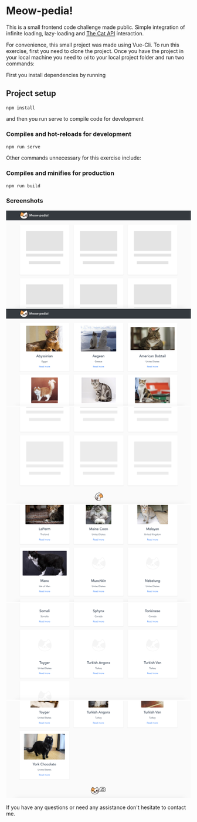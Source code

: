 # Meow-pedia!
This is a small frontend code challenge made public. Simple integration of infinite loading, lazy-loading and [The Cat API](https://thecatapi.com/) interaction.

For convenience, this small project was made using Vue-Cli. To run this exercise, first you need to clone the project.
Once you have the project in your local machine you need to ```cd``` to your local project folder and run two commands:

First you install dependencies by running

## Project setup
```
npm install
```

and then you run serve to compile code for development

### Compiles and hot-reloads for development
```
npm run serve
```

Other commands unnecessary for this exercise include:

### Compiles and minifies for production
```
npm run build
```

### Screenshots

![Meow-pedia! Screenshot #1][meow-pedia-1]
![Meow-pedia! Screenshot #2][meow-pedia-2]
![Meow-pedia! Screenshot #3][meow-pedia-3]
![Meow-pedia! Screenshot #4][meow-pedia-4]
![Meow-pedia! Screenshot #5][meow-pedia-5]
![Meow-pedia! Screenshot #6][meow-pedia-6]

[meow-pedia-1]: https://raw.githubusercontent.com/henser/meow-pedia/master/src/assets/screenshots/meow-pedia-1.png?token=AAN64GT6ANZWGOO3ZW6VBWK5BOPZ4 "Meow-pedia! 1"
[meow-pedia-2]: https://raw.githubusercontent.com/henser/meow-pedia/master/src/assets/screenshots/meow-pedia-2.png "Meow-pedia! 2"
[meow-pedia-3]: ./src/assets/screenshots/meow-pedia-3.png "Meow-pedia! 3"
[meow-pedia-4]: ./src/assets/screenshots/meow-pedia-4.png "Meow-pedia! 4"
[meow-pedia-5]: ./src/assets/screenshots/meow-pedia-5.png "Meow-pedia! 5"
[meow-pedia-6]: ./src/assets/screenshots/meow-pedia-6.png "Meow-pedia! 6"

If you have any questions or need any assistance don't hesitate to contact me.
